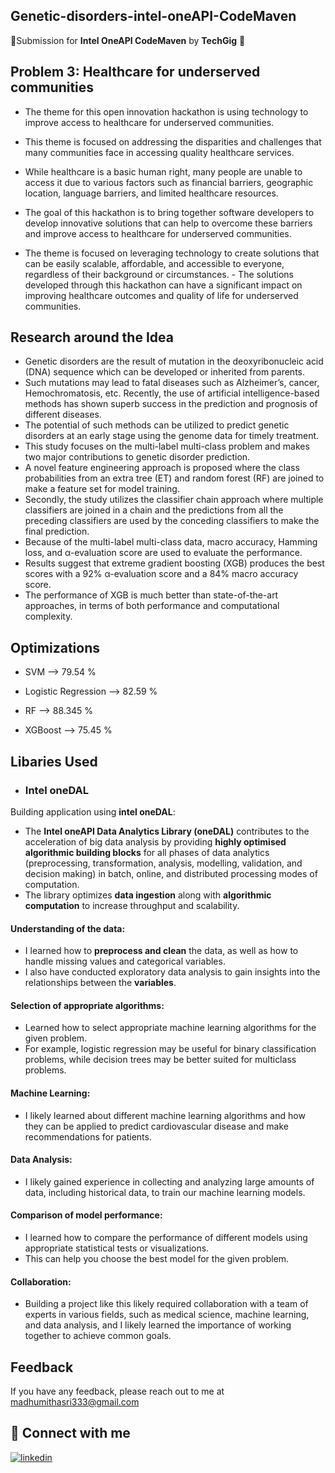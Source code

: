 
## Genetic-disorders-intel-oneAPI-CodeMaven

🌟Submission for **Intel OneAPI CodeMaven** by **TechGig** 🌟



## Problem 3: Healthcare for underserved communities


- The theme for this open innovation hackathon is using technology to improve access to healthcare for underserved communities.
- This theme is focused on addressing the disparities and challenges that many communities face in accessing quality healthcare services. 
- While healthcare is a basic human right, many people are unable to access it due to various factors such as financial barriers, geographic location, language barriers, and limited healthcare resources.



- The goal of this hackathon is to bring together software developers to develop innovative solutions that can help to overcome these barriers and improve access to healthcare for underserved communities.
- The theme is focused on leveraging technology to create solutions that can be easily scalable, affordable, and accessible to everyone, regardless of their background or circumstances. - The solutions developed through this hackathon can have a significant impact on improving healthcare outcomes and quality of life for underserved communities.



## Research around the Idea


- Genetic disorders are the result of mutation in the deoxyribonucleic acid (DNA) sequence which can be developed or inherited from parents.
- Such mutations may lead to fatal diseases such as Alzheimer’s, cancer, Hemochromatosis, etc. Recently, the use of artificial intelligence-based methods has shown superb success in the prediction and prognosis of different diseases.
- The potential of such methods can be utilized to predict genetic disorders at an early stage using the genome data for timely treatment.
- This study focuses on the multi-label multi-class problem and makes two major contributions to genetic disorder prediction.
- A novel feature engineering approach is proposed where the class probabilities from an extra tree (ET) and random forest (RF) are joined to make a feature set for model training.
- Secondly, the study utilizes the classifier chain approach where multiple classifiers are joined in a chain and the predictions from all the preceding classifiers are used by the conceding classifiers to make the final prediction.
- Because of the multi-label multi-class data, macro accuracy, Hamming loss, and α-evaluation score are used to evaluate the performance. 
- Results suggest that extreme gradient boosting (XGB) produces the best scores with a 92% α-evaluation score and a 84% macro accuracy score.
- The performance of XGB is much better than state-of-the-art approaches, in terms of both performance and computational complexity.





## Optimizations

- SVM --> 79.54 %

- Logistic Regression --> 82.59 %

- RF --> 88.345 %

- XGBoost --> 75.45 %



## Libaries Used

- ### Intel oneDAL

Building application using **intel oneDAL**: 
- The **Intel oneAPI Data Analytics Library (oneDAL)** contributes to the acceleration of big data analysis by providing **highly optimised algorithmic building blocks** for all phases of data analytics (preprocessing, transformation, analysis, modelling, validation, and decision making) in batch, online, and distributed processing modes of computation.
- The library optimizes **data ingestion** along with **algorithmic computation** to increase throughput and scalability.


#### Understanding of the data: 

- I learned how to **preprocess and clean** the data, as well as how to handle missing values and categorical variables. 
- I also have conducted exploratory data analysis to gain insights into the relationships between the **variables**.


#### Selection of appropriate algorithms: 

- Learned how to select appropriate machine learning algorithms for the given problem. 
- For example, logistic regression may be useful for binary classification problems, while decision trees may be better suited for multiclass problems.

#### Machine Learning:
- I likely learned about different machine learning algorithms and how they can be applied to predict cardiovascular disease and make recommendations for patients.

#### Data Analysis: 
- I likely gained experience in collecting and analyzing large amounts of data, including historical data, to train our machine learning models.

#### Comparison of model performance:
- I learned how to compare the performance of different models using appropriate statistical tests or visualizations. 
- This can help you choose the best model for the given problem.

#### Collaboration:
- Building a project like this likely required collaboration with a team of experts in various fields, such as medical science, machine learning, and data analysis, and I likely learned the importance of working together to achieve common goals.












## Feedback

If you have any feedback, please reach out to me at madhumithasri333@gmail.com



## 🔗 Connect with me

[![linkedin](https://img.shields.io/badge/linkedin-0A66C2?style=for-the-badge&logo=linkedin&logoColor=white)](https://www.linkedin.com/in/madhumitha-sri-m-9b0111210/)
